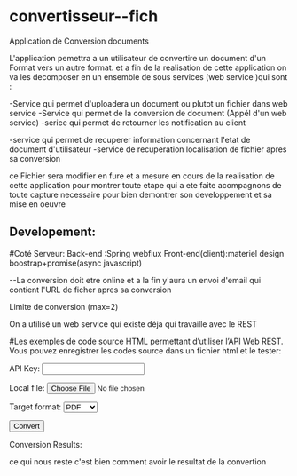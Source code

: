 # convertisseur--fich
Application de Conversion documents 

L'application pemettra a un utilisateur de convertire un document d'un Format vers un autre format. et a fin de la realisation de cette application on va les decomposer en un ensemble de sous services (web service )qui sont :

-Service qui permet d'uploadera un document ou plutot un fichier dans web service
-Service qui permet de la conversion de document (Appél d'un web service)
-serice qui permet de retourner les notification au client

-service qui permet de recuperer information concernant l'etat de document d'utilisateur
-service de recuperation localisation de fichier apres sa conversion 

ce Fichier sera modifier en fure et a mesure en cours de la realisation de cette application pour montrer toute etape qui a ete faite acompagnons de toute capture necessaire pour bien demontrer son developpement et sa mise en oeuvre 

## Developement:
#Coté Serveur: 
Back-end :Spring webflux
Front-end(client):materiel design boostrap+promise(async javascript)

--La conversion doit etre online et a la fin y'aura un envoi d'email qui contient l'URL de ficher apres sa conversion

Limite de conversion (max=2)

On  a utilisé un web service qui existe déja qui travaille avec le REST 

#Les exemples de code source HTML permettant d’utiliser l’API Web REST. Vous pouvez enregistrer les codes source dans un fichier html et le tester:
<html>
<head>
    <title>Test REST Web API</title>
</head>
<body>
     <form action="#" method="post" enctype="multipart/form-data" name="conversionform" id="conversionform">
         <p>API Key: <input id="key" name="key" type="text" /></p>
         <p>Local file: <input id="file" name="file" type="file" /></p>
         <p>Target format:
             <select name="targetformat" id="targetformat"">
                 <option value="pdf" selected >PDF</option>
                 <option value="docx">DOCX</option>
                 <option value="doc">DOC</option>
                 <option value="rtf">RTF</option>
                 <option value="pptx">PPTX</option>
                 <option value="epub">EPUB</option>
                 <option value="html">HTML</option>
                 <option value="txt">TXT</option>
                 <option value="jpg">JPG</option>
                 <option value="tif">TIFF</option>
                 <option value="png">PNG</option>
             </select>
         </p>
         <p><input type="button" value="Convert" onclick="convertpdfform()" /></p>
         <p><span id="resulttext">Conversion Results: </span></p>
     </form>
<script src="/js/jquery.js"></script>
<script src="/js/jquery.form.js"></script>
<script type="text/javascript">
  $(document).ready(function() {
  });
  function showResponse(responseText, statusText, xhr, $form)  {
    resulttext.innerHTML=responseText;
  }
  function showError(responseText, statusText, xhr, $form)  {
  }
  function convertpdfform() {
    options = {
      success:       showResponse, 
      error:         showError,
      url:       "//s2.aconvert.com/convert/api-win.php",
    };
    $('#conversionform').ajaxForm(options);
    $('#conversionform').ajaxSubmit(options);
    return false;
  }
</script>
</body>
</html>
 ce qui nous reste c'est bien comment avoir le resultat de la convertion
